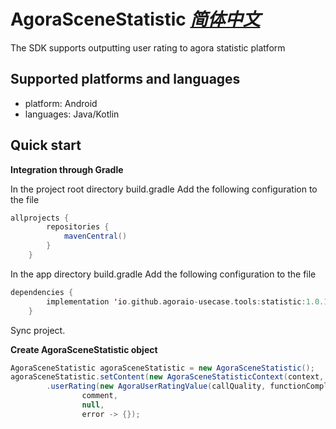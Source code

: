 # AgoraSceneStatistic *[简体中文](README.zh.md)*

The SDK supports outputting user rating to agora statistic platform

## Supported platforms and languages
* platform: Android
* languages: Java/Kotlin

## Quick start

**Integration through Gradle**

In the project root directory build.gradle Add the following configuration to the file
``` gradle
allprojects {
		repositories {
			mavenCentral()
		}
	}
```
In the app directory build.gradle Add the following configuration to the file
``` kotlin
dependencies {
		implementation 'io.github.agoraio-usecase.tools:statistic:1.0.1'
	}
```
Sync project.

**Create AgoraSceneStatistic object**

``` Java
AgoraSceneStatistic agoraSceneStatistic = new AgoraSceneStatistic();
agoraSceneStatistic.setContent(new AgoraSceneStatisticContext(context, userId, scene, roomId))
        .userRating(new AgoraUserRatingValue(callQuality, functionCompleteness, generalExperience),
                comment,
                null,
                error -> {});
```
